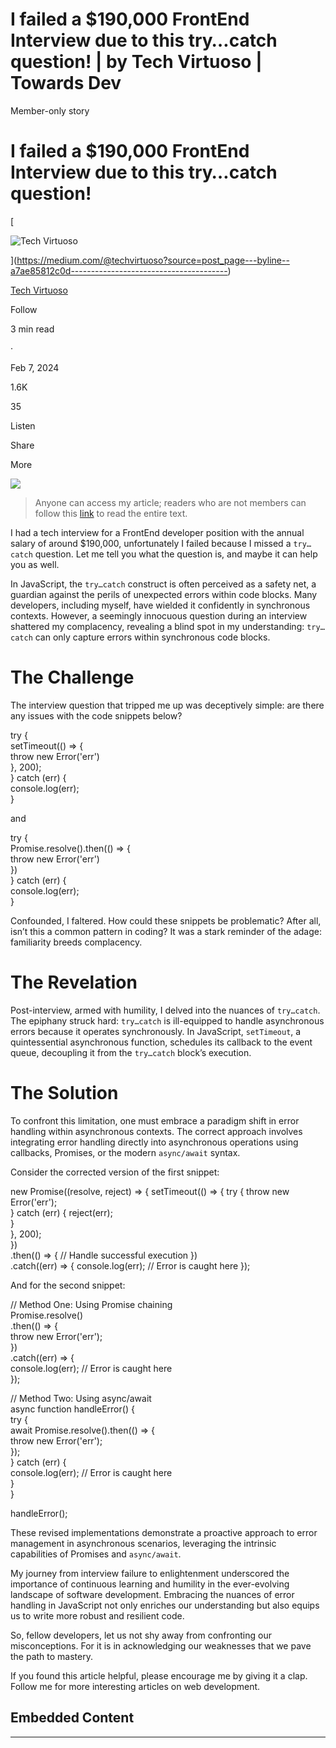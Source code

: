 # I failed a $190,000 FrontEnd Interview due to this try…catch question! | by Tech Virtuoso | Towards Dev

Member-only story

# I failed a $190,000 FrontEnd Interview due to this try…catch question!

[

![Tech Virtuoso](https://miro.medium.com/v2/resize:fill:64:64/1*UhOBDUYvOTUrDkugZYu4NA.png)





](https://medium.com/@techvirtuoso?source=post_page---byline--a7ae85812c0d---------------------------------------)

[Tech Virtuoso](https://medium.com/@techvirtuoso?source=post_page---byline--a7ae85812c0d---------------------------------------)

Follow

3 min read

·

Feb 7, 2024

1.6K

35

Listen

Share

More

![](https://miro.medium.com/v2/resize:fit:875/1*eo8HVH9ki6YMYg-jSubtnA.jpeg)

> Anyone can access my article; readers who are not members can follow this [link](https://medium.com/@techvirtuoso/i-failed-a-190-000-frontend-interview-due-to-this-try-catch-question-a7ae85812c0d) to read the entire text.

I had a tech interview for a FrontEnd developer position with the annual salary of around $190,000, unfortunately I failed because I missed a `try…catch` question. Let me tell you what the question is, and maybe it can help you as well.

In JavaScript, the `try…catch` construct is often perceived as a safety net, a guardian against the perils of unexpected errors within code blocks. Many developers, including myself, have wielded it confidently in synchronous contexts. However, a seemingly innocuous question during an interview shattered my complacency, revealing a blind spot in my understanding: `try…catch` can only capture errors within synchronous code blocks.

# The Challenge

The interview question that tripped me up was deceptively simple: are there any issues with the code snippets below?

try {  
  setTimeout(() => {  
    throw new Error('err')  
  }, 200);  
} catch (err) {  
  console.log(err);  
}

and

try {  
  Promise.resolve().then(() => {  
    throw new Error('err')  
  })  
} catch (err) {  
  console.log(err);  
}

Confounded, I faltered. How could these snippets be problematic? After all, isn’t this a common pattern in coding? It was a stark reminder of the adage: familiarity breeds complacency.

# The Revelation

Post-interview, armed with humility, I delved into the nuances of `try…catch`. The epiphany struck hard: `try…catch` is ill-equipped to handle asynchronous errors because it operates synchronously. In JavaScript, `setTimeout`, a quintessential asynchronous function, schedules its callback to the event queue, decoupling it from the `try…catch` block’s execution.

# The Solution

To confront this limitation, one must embrace a paradigm shift in error handling within asynchronous contexts. The correct approach involves integrating error handling directly into asynchronous operations using callbacks, Promises, or the modern `async/await` syntax.

Consider the corrected version of the first snippet:

new Promise((resolve, reject) => {  setTimeout(() => {    try {      throw new Error('err');  
    } catch (err) {      reject(err);  
    }  
  }, 200);  
})  
  .then(() => {    // Handle successful execution  })  
  .catch((err) => {    console.log(err); // Error is caught here  });

And for the second snippet:

// Method One: Using Promise chaining  
Promise.resolve()  
  .then(() => {  
    throw new Error('err');  
  })  
  .catch((err) => {  
    console.log(err); // Error is caught here  
  });  
  
// Method Two: Using async/await  
async function handleError() {  
  try {  
    await Promise.resolve().then(() => {  
      throw new Error('err');  
    });  
  } catch (err) {  
    console.log(err); // Error is caught here  
  }  
}  
  
handleError();

These revised implementations demonstrate a proactive approach to error management in asynchronous scenarios, leveraging the intrinsic capabilities of Promises and `async/await`.

My journey from interview failure to enlightenment underscored the importance of continuous learning and humility in the ever-evolving landscape of software development. Embracing the nuances of error handling in JavaScript not only enriches our understanding but also equips us to write more robust and resilient code.

So, fellow developers, let us not shy away from confronting our misconceptions. For it is in acknowledging our weaknesses that we pave the path to mastery.

If you found this article helpful, please encourage me by giving it a clap. Follow me for more interesting articles on web development.

## Embedded Content

---